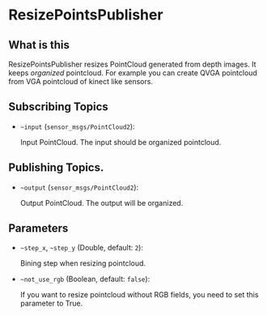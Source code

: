 # ResizePointsPublisher
## What is this
ResizePointsPublisher resizes PointCloud generated from depth images. It keeps *organized* pointcloud. For example you can create QVGA pointcloud from VGA pointcloud of kinect like sensors.

## Subscribing Topics
* `~input` (`sensor_msgs/PointCloud2`):

   Input PointCloud. The input should be organized pointcloud.

## Publishing Topics.
* `~output` (`sensor_msgs/PointCloud2`):

   Output PointCloud. The output will be organized.

## Parameters
* `~step_x`, `~step_y` (Double, default: `2`):

   Bining step when resizing pointcloud.
* `~not_use_rgb` (Boolean, default: `false`):

   If you want to resize pointcloud without RGB fields, you need to set this parameter to True.

